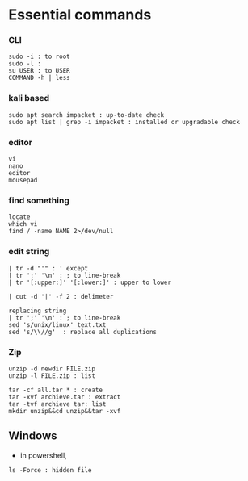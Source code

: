 # Essential commands

### CLI
```
sudo -i : to root
sudo -l : 
su USER : to USER
COMMAND -h | less
```

### kali based
```
sudo apt search impacket : up-to-date check
sudo apt list | grep -i impacket : installed or upgradable check 
```

### editor
```
vi
nano
editor
mousepad
```

### find something
```
locate
which vi
find / -name NAME 2>/dev/null
```

### edit string 
```
| tr -d "'" : ' except
| tr ';' '\n' : ; to line-break
| tr '[:upper:]' '[:lower:]' : upper to lower

| cut -d '|' -f 2 : delimeter 

replacing string 
| tr ';' '\n' : ; to line-break
sed 's/unix/linux' text.txt
sed 's/\\//g'  : replace all duplications
```


### Zip
```
unzip -d newdir FILE.zip
unzip -l FILE.zip : list
```

```
tar -cf all.tar * : create 
tar -xvf archieve.tar : extract
tar -tvf archieve tar: list 
mkdir unzip&&cd unzip&&tar -xvf
```




## Windows
- in powershell, 
```
ls -Force : hidden file
```



